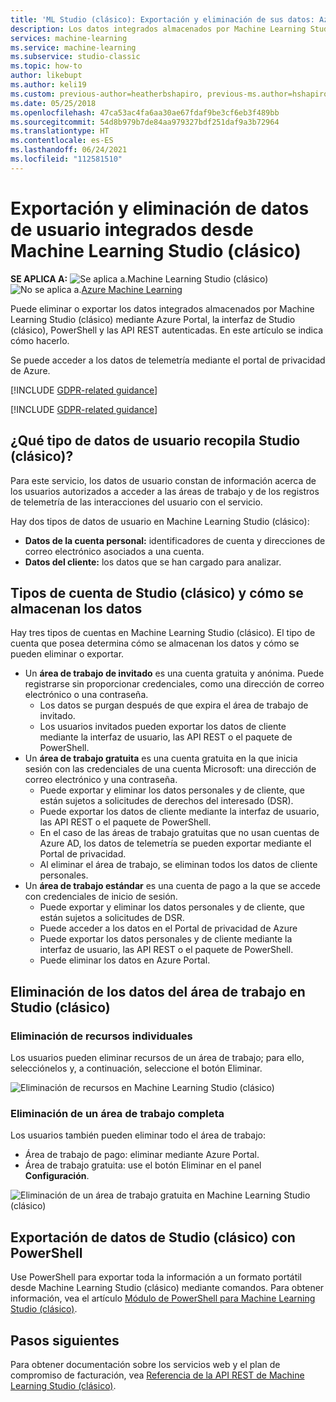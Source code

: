 ```yaml
---
title: 'ML Studio (clásico): Exportación y eliminación de sus datos: Azure'
description: Los datos integrados almacenados por Machine Learning Studio (clásico) están disponibles para su exportación y eliminación en Azure Portal y también mediante API REST autenticadas. Se puede acceder a los datos de telemetría en el Portal de privacidad de Azure. Este artículo le muestra cómo.
services: machine-learning
ms.service: machine-learning
ms.subservice: studio-classic
ms.topic: how-to
author: likebupt
ms.author: keli19
ms.custom: previous-author=heatherbshapiro, previous-ms.author=hshapiro
ms.date: 05/25/2018
ms.openlocfilehash: 47ca53ac4fa6aa30ae67fdaf9be3cf6eb3f489bb
ms.sourcegitcommit: 54d8b979b7de84aa979327bdf251daf9a3b72964
ms.translationtype: HT
ms.contentlocale: es-ES
ms.lasthandoff: 06/24/2021
ms.locfileid: "112581510"
---
```

# <a name="export-and-delete-in-product-user-data-from-machine-learning-studio-classic"></a>Exportación y eliminación de datos de usuario integrados desde Machine Learning Studio (clásico)

**SE APLICA A:**  ![Se aplica a.](../../../includes/media/aml-applies-to-skus/yes.png)Machine Learning Studio (clásico)   ![No se aplica a.](../../../includes/media/aml-applies-to-skus/no.png)[Azure Machine Learning](../overview-what-is-machine-learning-studio.md#ml-studio-classic-vs-azure-machine-learning-studio)




Puede eliminar o exportar los datos integrados almacenados por Machine Learning Studio (clásico) mediante Azure Portal, la interfaz de Studio (clásico), PowerShell y las API REST autenticadas. En este artículo se indica cómo hacerlo. 

Se puede acceder a los datos de telemetría mediante el portal de privacidad de Azure. 

[!INCLUDE [GDPR-related guidance](../../../includes/gdpr-dsr-and-stp-note.md)]

[!INCLUDE [GDPR-related guidance](../../../includes/gdpr-intro-sentence.md)]

## <a name="what-kinds-of-user-data-does-studio-classic-collect"></a>¿Qué tipo de datos de usuario recopila Studio (clásico)?

Para este servicio, los datos de usuario constan de información acerca de los usuarios autorizados a acceder a las áreas de trabajo y de los registros de telemetría de las interacciones del usuario con el servicio.

Hay dos tipos de datos de usuario en Machine Learning Studio (clásico):
- **Datos de la cuenta personal:** identificadores de cuenta y direcciones de correo electrónico asociados a una cuenta.
- **Datos del cliente:** los datos que se han cargado para analizar.

## <a name="studio-classic-account-types-and-how-data-is-stored"></a>Tipos de cuenta de Studio (clásico) y cómo se almacenan los datos

Hay tres tipos de cuentas en Machine Learning Studio (clásico). El tipo de cuenta que posea determina cómo se almacenan los datos y cómo se pueden eliminar o exportar.

- Un **área de trabajo de invitado** es una cuenta gratuita y anónima. Puede registrarse sin proporcionar credenciales, como una dirección de correo electrónico o una contraseña.
    -  Los datos se purgan después de que expira el área de trabajo de invitado.
    - Los usuarios invitados pueden exportar los datos de cliente mediante la interfaz de usuario, las API REST o el paquete de PowerShell.
- Un **área de trabajo gratuita** es una cuenta gratuita en la que inicia sesión con las credenciales de una cuenta Microsoft: una dirección de correo electrónico y una contraseña.
    - Puede exportar y eliminar los datos personales y de cliente, que están sujetos a solicitudes de derechos del interesado (DSR).
    - Puede exportar los datos de cliente mediante la interfaz de usuario, las API REST o el paquete de PowerShell.
    - En el caso de las áreas de trabajo gratuitas que no usan cuentas de Azure AD, los datos de telemetría se pueden exportar mediante el Portal de privacidad.
    - Al eliminar el área de trabajo, se eliminan todos los datos de cliente personales.
- Un **área de trabajo estándar** es una cuenta de pago a la que se accede con credenciales de inicio de sesión.
    - Puede exportar y eliminar los datos personales y de cliente, que están sujetos a solicitudes de DSR.
    - Puede acceder a los datos en el Portal de privacidad de Azure
    - Puede exportar los datos personales y de cliente mediante la interfaz de usuario, las API REST o el paquete de PowerShell.
    - Puede eliminar los datos en Azure Portal.

## <a name="delete-workspace-data-in-studio-classic"></a><a name="delete"></a>Eliminación de los datos del área de trabajo en Studio (clásico) 

### <a name="delete-individual-assets"></a>Eliminación de recursos individuales

Los usuarios pueden eliminar recursos de un área de trabajo; para ello, selecciónelos y, a continuación, seleccione el botón Eliminar.

![Eliminación de recursos en Machine Learning Studio (clásico)](./media/export-delete-personal-data-dsr/delete-studio-asset.png)

### <a name="delete-an-entire-workspace"></a>Eliminación de un área de trabajo completa

Los usuarios también pueden eliminar todo el área de trabajo:
- Área de trabajo de pago: eliminar mediante Azure Portal.
- Área de trabajo gratuita: use el botón Eliminar en el panel **Configuración**.

![Eliminación de un área de trabajo gratuita en Machine Learning Studio (clásico)](./media/export-delete-personal-data-dsr/delete-studio-data-workspace.png)
 
## <a name="export-studio-classic-data-with-powershell"></a>Exportación de datos de Studio (clásico) con PowerShell
Use PowerShell para exportar toda la información a un formato portátil desde Machine Learning Studio (clásico) mediante comandos. Para obtener información, vea el artículo [Módulo de PowerShell para Machine Learning Studio (clásico)](powershell-module.md).

## <a name="next-steps"></a>Pasos siguientes

Para obtener documentación sobre los servicios web y el plan de compromiso de facturación, vea [Referencia de la API REST de Machine Learning Studio (clásico)](/rest/api/machinelearning/).